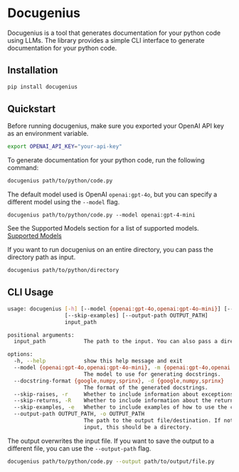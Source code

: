 # Docugenius

Docugenius is a tool that generates documentation for your python code using LLMs. 
The library provides a simple CLI interface to generate documentation for your python code.

## Installation

```bash
pip install docugenius
```

## Quickstart

Before running docugenius, make sure you exported your OpenAI API key as an environment variable.

```bash
export OPENAI_API_KEY="your-api-key"
```


To generate documentation for your python code, run the following command:

```bash
docugenius path/to/python/code.py
```

The default model used is OpenAI `openai:gpt-4o`, but you can specify a different model using the `--model` flag.

```
docugenius path/to/python/code.py --model openai:gpt-4-mini
```

See the Supported Models section for a list of supported models. [Supported Models](supported-models.md)

If you want to run docugenius on an entire directory, you can pass the directory path as input.

```bash
docugenius path/to/python/directory
```



## CLI Usage

```bash
usage: docugenius [-h] [--model {openai:gpt-4o,openai:gpt-4o-mini}] [--docstring-format {google,numpy,sprinx}] [--skip-raises] [--skip-returns]
                  [--skip-examples] [--output-path OUTPUT_PATH]
                  input_path

positional arguments:
  input_path            The path to the input. You can also pass a directory to process all files in it.

options:
  -h, --help            show this help message and exit
  --model {openai:gpt-4o,openai:gpt-4o-mini}, -m {openai:gpt-4o,openai:gpt-4o-mini}
                        The model to use for generating docstrings.
  --docstring-format {google,numpy,sprinx}, -d {google,numpy,sprinx}
                        The format of the generated docstrings.
  --skip-raises, -r     Whether to include information about exceptions raised by the code.
  --skip-returns, -R    Whether to include information about the return value of the code.
  --skip-examples, -e   Whether to include examples of how to use the code.
  --output-path OUTPUT_PATH, -o OUTPUT_PATH
                        The path to the output file/destination. If not provided, the output will overwrite the input file. If a directory is passed as
                        input, this should be a directory.
```

The output overwrites the input file. If you want to save the output to a different file, you can use the `--output-path` flag.

```bash
docugenius path/to/python/code.py --output path/to/output/file.py
```